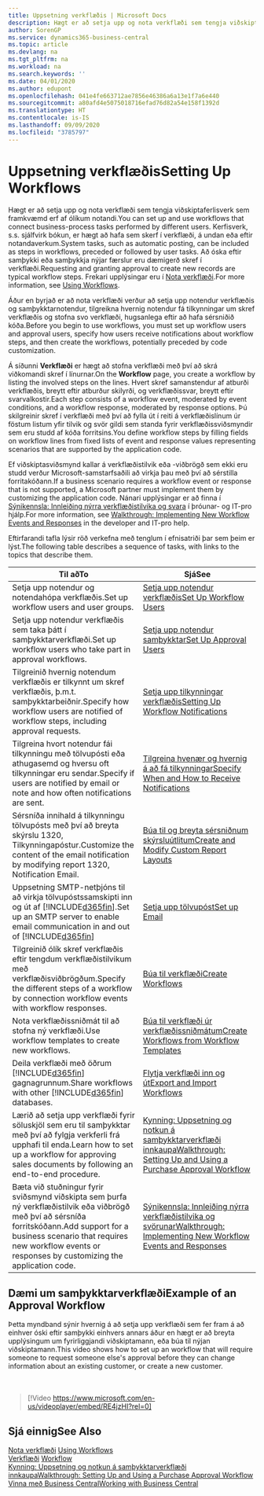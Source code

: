 ```yaml
---
title: Uppsetning verkflæðis | Microsoft Docs
description: Hægt er að setja upp og nota verkflæði sem tengja viðskiptaferlisverk sem framkvæmd erf af ólíkum notandi. Kerfisverk, s.s. sjálfvirk bókun, er hægt að hafa sem skerf í verkflæði, á undan eða eftir notandaverkum. Að óska eftir samþykki eða samþykkja nýjar færslur eru dæmigerð skref í verkflæði.
author: SorenGP
ms.service: dynamics365-business-central
ms.topic: article
ms.devlang: na
ms.tgt_pltfrm: na
ms.workload: na
ms.search.keywords: ''
ms.date: 04/01/2020
ms.author: edupont
ms.openlocfilehash: 041e4fe663712ae7856e46386a6a13e1f7a6e440
ms.sourcegitcommit: a80afd4e5075018716efad76d82a54e158f1392d
ms.translationtype: HT
ms.contentlocale: is-IS
ms.lasthandoff: 09/09/2020
ms.locfileid: "3785797"
---
```

# <a name="setting-up-workflows"></a><span data-ttu-id="087dc-105">Uppsetning verkflæðis</span><span class="sxs-lookup"><span data-stu-id="087dc-105">Setting Up Workflows</span></span>
<span data-ttu-id="087dc-106">Hægt er að setja upp og nota verkflæði sem tengja viðskiptaferlisverk sem framkvæmd erf af ólíkum notandi.</span><span class="sxs-lookup"><span data-stu-id="087dc-106">You can set up and use workflows that connect business-process tasks performed by different users.</span></span> <span data-ttu-id="087dc-107">Kerfisverk, s.s. sjálfvirk bókun, er hægt að hafa sem skerf í verkflæði, á undan eða eftir notandaverkum.</span><span class="sxs-lookup"><span data-stu-id="087dc-107">System tasks, such as automatic posting, can be included as steps in workflows, preceded or followed by user tasks.</span></span> <span data-ttu-id="087dc-108">Að óska eftir samþykki eða samþykkja nýjar færslur eru dæmigerð skref í verkflæði.</span><span class="sxs-lookup"><span data-stu-id="087dc-108">Requesting and granting approval to create new records are typical workflow steps.</span></span> <span data-ttu-id="087dc-109">Frekari upplýsingar eru í [Nota verkflæði](across-use-workflows.md).</span><span class="sxs-lookup"><span data-stu-id="087dc-109">For more information, see [Using Workflows](across-use-workflows.md).</span></span>  

 <span data-ttu-id="087dc-110">Áður en byrjað er að nota verkflæði verður að setja upp notendur verkflæðis og samþykktarnotendur, tilgreikna hvernig notendur fá tilkynningar um skref verkflæðis og stofna svo verkflæði, hugsanlega eftir að hafa sérsniðið kóða.</span><span class="sxs-lookup"><span data-stu-id="087dc-110">Before you begin to use workflows, you must set up workflow users and approval users, specify how users receive notifications about workflow steps, and then create the workflows, potentially preceded by code customization.</span></span>  

 <span data-ttu-id="087dc-111">Á síðunni **Verkflæði** er hægt að stofna verkflæði með því að skrá viðkomandi skref í línurnar.</span><span class="sxs-lookup"><span data-stu-id="087dc-111">On the **Workflow** page, you create a workflow by listing the involved steps on the lines.</span></span> <span data-ttu-id="087dc-112">Hvert skref samanstendur af atburði verkflæðis, breytt eftir atburður skilyrði, og verkflæðissvar, breytt eftir svarvalkostir.</span><span class="sxs-lookup"><span data-stu-id="087dc-112">Each step consists of a workflow event, moderated by event conditions, and a workflow response, moderated by response options.</span></span> <span data-ttu-id="087dc-113">Þú skilgreinir skref í verkflæði með því að fylla út í reiti á verkflæðislínum úr föstum listum yfir tilvik og svör gildi sem standa fyrir verkflæðissviðsmyndir sem eru studd af kóða forritsins.</span><span class="sxs-lookup"><span data-stu-id="087dc-113">You define workflow steps by filling fields on workflow lines from fixed lists of event and response values representing scenarios that are supported by the application code.</span></span>  

 <span data-ttu-id="087dc-114">Ef viðskiptasviðsmynd kallar á verkflæðistilvik eða -viðbrögð sem ekki eru studd verður Microsoft-samstarfsaðili að virkja þau með því að sérstilla forritakóðann.</span><span class="sxs-lookup"><span data-stu-id="087dc-114">If a business scenario requires a workflow event or response that is not supported, a Microsoft partner must implement them by customizing the application code.</span></span> <span data-ttu-id="087dc-115">Nánari upplýsingar er að finna í [Sýnikennsla: Innleiðing nýrra verkflæðistilvika og svara](/dynamics-nav/Walkthrough--Implementing-New-Workflow-Events-and-Responses) í þróunar- og IT-pro hjálp.</span><span class="sxs-lookup"><span data-stu-id="087dc-115">For more information, see [Walkthrough: Implementing New Workflow Events and Responses](/dynamics-nav/Walkthrough--Implementing-New-Workflow-Events-and-Responses) in the developer and IT-pro help.</span></span>

 <span data-ttu-id="087dc-116">Eftirfarandi tafla lýsir röð verkefna með tenglum í efnisatriði þar sem þeim er lýst.</span><span class="sxs-lookup"><span data-stu-id="087dc-116">The following table describes a sequence of tasks, with links to the topics that describe them.</span></span>  

|<span data-ttu-id="087dc-117">**Til að**</span><span class="sxs-lookup"><span data-stu-id="087dc-117">**To**</span></span>|<span data-ttu-id="087dc-118">**Sjá**</span><span class="sxs-lookup"><span data-stu-id="087dc-118">**See**</span></span>|  
|------------|-------------|  
|<span data-ttu-id="087dc-119">Setja upp notendur og notendahópa verkflæðis.</span><span class="sxs-lookup"><span data-stu-id="087dc-119">Set up workflow users and user groups.</span></span>|[<span data-ttu-id="087dc-120">Setja upp notendur verkflæðis</span><span class="sxs-lookup"><span data-stu-id="087dc-120">Set Up Workflow Users</span></span>](across-how-to-set-up-workflow-users.md)|  
|<span data-ttu-id="087dc-121">Setja upp notendur verkflæðis sem taka þátt í samþykktarverkflæði.</span><span class="sxs-lookup"><span data-stu-id="087dc-121">Set up workflow users who take part in approval workflows.</span></span>|[<span data-ttu-id="087dc-122">Setja upp notendur samþykktar</span><span class="sxs-lookup"><span data-stu-id="087dc-122">Set Up Approval Users</span></span>](across-how-to-set-up-approval-users.md)|  
|<span data-ttu-id="087dc-123">Tilgreinið hvernig notendum verkflæðis er tilkynnt um skref verkflæðis, þ.m.t. samþykktarbeiðnir.</span><span class="sxs-lookup"><span data-stu-id="087dc-123">Specify how workflow users are notified of workflow steps, including approval requests.</span></span>|[<span data-ttu-id="087dc-124">Setja upp tilkynningar verkflæðis</span><span class="sxs-lookup"><span data-stu-id="087dc-124">Setting Up Workflow Notifications</span></span>](across-setting-up-workflow-notifications.md)|  
|<span data-ttu-id="087dc-125">Tilgreina hvort notendur fái tilkynningu með tölvupósti eða athugasemd og hversu oft tilkynningar eru sendar.</span><span class="sxs-lookup"><span data-stu-id="087dc-125">Specify if users are notified by email or note and how often notifications are sent.</span></span>|[<span data-ttu-id="087dc-126">Tilgreina hvenær og hvernig á að fá tilkynningar</span><span class="sxs-lookup"><span data-stu-id="087dc-126">Specify When and How to Receive Notifications</span></span>](across-how-to-specify-when-and-how-to-receive-notifications.md)|  
|<span data-ttu-id="087dc-127">Sérsníða innihald á tilkynningu tölvupósts með því að breyta skýrslu 1320, Tilkynningapóstur.</span><span class="sxs-lookup"><span data-stu-id="087dc-127">Customize the content of the email notification by modifying report 1320, Notification Email.</span></span>|[<span data-ttu-id="087dc-128">Búa til og breyta sérsniðnum skýrsluútlitum</span><span class="sxs-lookup"><span data-stu-id="087dc-128">Create and Modify Custom Report Layouts</span></span>](ui-how-create-custom-report-layout.md)|  
|<span data-ttu-id="087dc-129">Uppsetning SMTP-netþjóns til að virkja tölvupóstssamskipti inn og út af [!INCLUDE[d365fin](includes/d365fin_md.md)].</span><span class="sxs-lookup"><span data-stu-id="087dc-129">Set up an SMTP server to enable email communication in and out of [!INCLUDE[d365fin](includes/d365fin_md.md)]</span></span>|[<span data-ttu-id="087dc-130">Setja upp tölvupóst</span><span class="sxs-lookup"><span data-stu-id="087dc-130">Set up Email</span></span>](admin-how-setup-email.md)|
|<span data-ttu-id="087dc-131">Tilgreinið ólík skref verkflæðis eftir tengdum verkflæðistilvikum með verkflæðisviðbrögðum.</span><span class="sxs-lookup"><span data-stu-id="087dc-131">Specify the different steps of a workflow by connection workflow events with workflow responses.</span></span>|[<span data-ttu-id="087dc-132">Búa til verkflæði</span><span class="sxs-lookup"><span data-stu-id="087dc-132">Create Workflows</span></span>](across-how-to-create-workflows.md)|  
|<span data-ttu-id="087dc-133">Nota verkflæðissniðmát til að stofna ný verkflæði.</span><span class="sxs-lookup"><span data-stu-id="087dc-133">Use workflow templates to create new workflows.</span></span>|[<span data-ttu-id="087dc-134">Búa til verkflæði úr verkflæðissniðmátum</span><span class="sxs-lookup"><span data-stu-id="087dc-134">Create Workflows from Workflow Templates</span></span>](across-how-to-create-workflows-from-workflow-templates.md)|  
|<span data-ttu-id="087dc-135">Deila verkflæði með öðrum [!INCLUDE[d365fin](includes/d365fin_md.md)] gagnagrunnum.</span><span class="sxs-lookup"><span data-stu-id="087dc-135">Share workflows with other [!INCLUDE[d365fin](includes/d365fin_md.md)] databases.</span></span>|[<span data-ttu-id="087dc-136">Flytja verkflæði inn og út</span><span class="sxs-lookup"><span data-stu-id="087dc-136">Export and Import Workflows</span></span>](across-how-to-export-and-import-workflows.md)|  
|<span data-ttu-id="087dc-137">Lærið að setja upp verkflæði fyrir söluskjöl sem eru til samþykktar með því að fylgja verkferli frá upphafi til enda.</span><span class="sxs-lookup"><span data-stu-id="087dc-137">Learn how to set up a workflow for approving sales documents by following an end-to-end procedure.</span></span>|[<span data-ttu-id="087dc-138">Kynning: Uppsetning og notkun á samþykktarverkflæði innkaupa</span><span class="sxs-lookup"><span data-stu-id="087dc-138">Walkthrough: Setting Up and Using a Purchase Approval Workflow</span></span>](walkthrough-setting-up-and-using-a-purchase-approval-workflow.md)|  
|<span data-ttu-id="087dc-139">Bæta við stuðningur fyrir sviðsmynd viðskipta sem þurfa ný verkflæðistilvik eða viðbrögð með því að sérsníða forritskóðann.</span><span class="sxs-lookup"><span data-stu-id="087dc-139">Add support for a business scenario that requires new workflow events or responses by customizing the application code.</span></span>|[<span data-ttu-id="087dc-140">Sýnikennsla: Innleiðing nýrra verkflæðistilvika og svörunar</span><span class="sxs-lookup"><span data-stu-id="087dc-140">Walkthrough: Implementing New Workflow Events and Responses</span></span>](/dynamics-nav/Walkthrough--Implementing-New-Workflow-Events-and-Responses)|  

## <a name="example-of-an-approval-workflow"></a><span data-ttu-id="087dc-141">Dæmi um samþykktarverkflæði</span><span class="sxs-lookup"><span data-stu-id="087dc-141">Example of an Approval Workflow</span></span>
<span data-ttu-id="087dc-142">Þetta myndband sýnir hvernig á að setja upp verkflæði sem fer fram á að einhver óski eftir samþykki einhvers annars áður en hægt er að breyta upplýsingum um fyrirliggjandi viðskiptamann, eða búa til nýjan viðskiptamann.</span><span class="sxs-lookup"><span data-stu-id="087dc-142">This video shows how to set up an workflow that will require someone to request someone else's approval before they can change information about an existing customer, or create a new customer.</span></span>  
<br><br>  

> [!Video https://www.microsoft.com/en-us/videoplayer/embed/RE4jzHI?rel=0]

## <a name="see-also"></a><span data-ttu-id="087dc-143">Sjá einnig</span><span class="sxs-lookup"><span data-stu-id="087dc-143">See Also</span></span>  
 <span data-ttu-id="087dc-144">[Nota verkflæði](across-use-workflows.md) </span><span class="sxs-lookup"><span data-stu-id="087dc-144">[Using Workflows](across-use-workflows.md) </span></span>  
 <span data-ttu-id="087dc-145">[Verkflæði](across-workflow.md) </span><span class="sxs-lookup"><span data-stu-id="087dc-145">[Workflow](across-workflow.md) </span></span>  
 [<span data-ttu-id="087dc-146">Kynning: Uppsetning og notkun á samþykktarverkflæði innkaupa</span><span class="sxs-lookup"><span data-stu-id="087dc-146">Walkthrough: Setting Up and Using a Purchase Approval Workflow</span></span>](walkthrough-setting-up-and-using-a-purchase-approval-workflow.md)  
 [<span data-ttu-id="087dc-147">Vinna með Business Central</span><span class="sxs-lookup"><span data-stu-id="087dc-147">Working with Business Central</span></span>](ui-work-product.md)
